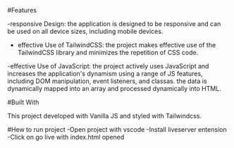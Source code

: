 

#Features

-responsive Design: the application is designed to be responsive and can be used on all device sizes, including mobile devices.
- effective Use of TailwindCSS: the project makes effective use of the TailwindCSS library and minimizes the repetition of CSS code.

-effective Use of JavaScript: the project actively uses JavaScript and increases the application's dynamism using a range of JS features, including DOM manipulation, event listeners, and classas. the data is dynamically mapped into an array and processed dynamically into HTML.


#Built With

This project developed with Vanilla JS and styled with Tailwindcss.


#Hew to run project
-Open project with vscode
-Install liveserver entension
-Click on go live with index.html opened 
